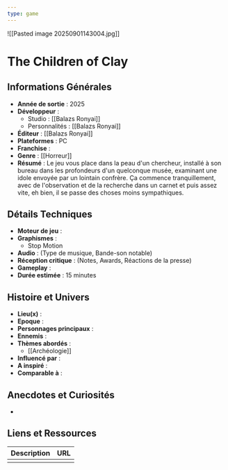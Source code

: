 ```yaml
---
type: game
---
```

![[Pasted image 20250901143004.jpg]]
# The Children of Clay

## Informations Générales

- **Année de sortie** : 2025
- **Développeur** : 
	- Studio : [[Balazs Ronyai]]
	- Personnalités : [[Balazs Ronyai]]
- **Éditeur** : [[Balazs Ronyai]]
- **Plateformes** : PC
- **Franchise** : 
- **Genre** : [[Horreur]]
- **Résumé** : Le jeu vous place dans la peau d'un chercheur, installé à son bureau dans les profondeurs d'un quelconque musée, examinant une idole envoyée par un lointain confrère. Ça commence tranquillement, avec de l'observation et de la recherche dans un carnet et puis assez vite, eh bien, il se passe des choses moins sympathiques.

## Détails Techniques
- **Moteur de jeu** : 
- **Graphismes** : 
	- Stop Motion
- **Audio** : (Type de musique, Bande-son notable)
- **Réception critique** : (Notes, Awards, Réactions de la presse)
- **Gameplay** :
- **Durée estimée** : 15 minutes

## Histoire et Univers
- **Lieu(x)** : 
- **Epoque** : 
- **Personnages principaux** : 
- **Ennemis** :
- **Thèmes abordés** : 
	- [[Archéologie]]
- **Influencé par** :
- **A inspiré** : 
- **Comparable à** :
## Anecdotes et Curiosités
- 
## Liens et Ressources

| Description | URL |
| ----------- | --- |
|             |     |
